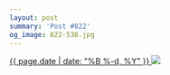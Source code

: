 ```yaml
---
layout: post
summary: 'Post #822'
og_image: 822-538.jpg
---
```


<p>
 <time>
  <a href="/822">
   {{ page.date | date: "%B %-d, %Y" }}
  </a>
 </time>
 <a href="/822">
  <img sizes="(min-width: 700px) 50vw, calc(100vw - 2rem)" src="{{ site.assets_url }}/822-269.jpg" srcset="{{ site.assets_url }}/822-134.jpg 134w, {{ site.assets_url }}/822-269.jpg 269w, {{ site.assets_url }}/822-403.jpg 403w, {{ site.assets_url }}/822-538.jpg 538w"/>
 </a>
</p>
